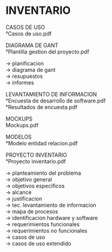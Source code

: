 # INVENTARIO

CASOS DE USO                                <br>
°Casos de uso.pdf

DIAGRAMA DE GANT                            <br>
°Plantilla gestion del proyecto.pdf

-> planificacion                            <br>
-> diagrama de gant                         <br>
-> resupuestos                              <br>
-> informes                                 <br>

LEVANTAMIENTO DE INFORMACION                <br>
°Encuesta de desarrollo de software.pdf     
°Resultados de encuesta.pdf


MOCKUPS                                     <br>
Mockups.pdf


MODELOS                                     <br>
°Modelo entidad relacion.pdf


PROYECTO INVENTARIO                         <br>
°Proyecto inventario.pdf

-> planteamiento del problema               <br>
-> objetivo general                         <br>
-> objetivos especificos                    <br>
-> alcance                                  <br>
-> justificacion                            <br>
-> tec. levantamiento de informacion        <br>
-> mapa de procesos                         <br>
-> identificacion hardware y software       <br>
-> requerimientos funcionales               <br>
-> requerimientos no funcionales            <br>
-> casos de uso                             <br>
-> casos de uso extendido                   <br>
 
